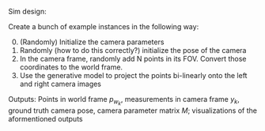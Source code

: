 Sim design:

Create a bunch of example instances in the following way:

0. (Randomly) Initialize the camera parameters
1. Randomly (how to do this correctly?) initialize the pose of the camera
2. In the camera frame, randomly add N points in its FOV. Convert those coordinates to the world frame.
3. Use the generative model to project the points bi-linearly onto the left and right camera images 

Outputs: Points in world frame $p_w_k$, measurements in camera frame $y_k$, ground truth camera pose, camera parameter matrix $M$; visualizations of the aformentioned outputs